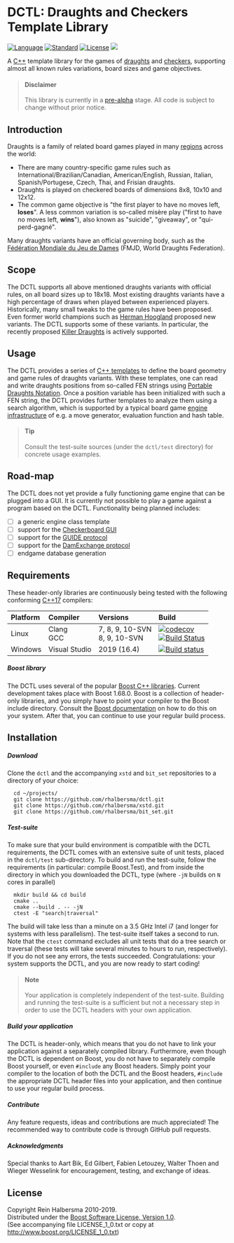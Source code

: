 DCTL: Draughts and Checkers Template Library
============================================

[![Language](https://img.shields.io/badge/language-C++-blue.svg)](https://isocpp.org/) 
[![Standard](https://img.shields.io/badge/c%2B%2B-17-blue.svg)](https://en.wikipedia.org/wiki/C%2B%2B#Standardization) 
[![License](https://img.shields.io/badge/license-Boost-blue.svg)](https://opensource.org/licenses/BSL-1.0)
[![](https://tokei.rs/b1/github/rhalbersma/dctl)](https://github.com/rhalbersma/dctl)

A [C++](http://isocpp.org) template library for the games of [draughts](http://en.wikipedia.org/wiki/Draughts) and [checkers](http://en.wikipedia.org/wiki/Checkers_(disambiguation)), supporting almost all known rules variations, board sizes and game objectives.

> #### Disclaimer
> This library is currently in a [pre-alpha](https://en.wikipedia.org/wiki/Software_release_life_cycle#Pre-alpha) stage. All code is subject to change without prior notice.

Introduction
------------

Draughts is a family of related board games played in many [regions](http://alemanni.pagesperso-orange.fr/geography.html) across the world:

* There are many country-specific game rules such as International/Brazilian/Canadian, American/English, Russian, Italian, Spanish/Portugese, Czech, Thai, and Frisian draughts. 
* Draughts is played on checkered boards of dimensions 8x8, 10x10 and 12x12. 
* The common game objective is "the first player to have no moves left, **loses**". A less common variation is so-called misère play ("first to have no moves left, **wins**"), also known as "suicide", "giveaway", or "qui-perd-gagné". 

Many draughts variants have an official governing body, such as the [Fédération Mondiale du Jeu de Dames](htpp://fmjd.org) (FMJD, World Draughts Federation).

Scope
-----

The DCTL supports all above mentioned draughts variants with official rules, on all board sizes up to 18x18. Most existing draughts variants have a high percentage of draws when played between experienced players. Historically, many small tweaks to the game rules have been proposed. Even former world champions such as [Herman Hoogland](http://en.wikipedia.org/wiki/Herman_Hoogland) proposed new variants. The DCTL supports some of these variants. In particular, the recently proposed [Killer Draughts](http://www.killerdraughts.org/) is actively supported.

Usage
-----

The DCTL provides a series of [C++ templates](http://en.wikipedia.org/wiki/Template_(C%2B%2B)) to define the board geometry and game rules of draughts variants. With these templates, one can read and write draughts positions from so-called FEN strings using [Portable Draughts Notation](http://www.10x10.dse.nl/pdn/introduction.html). Once a position variable has been initialized with such a FEN string, the DCTL provides further templates to analyze them using a search algorithm, which is supported by a typical board game [engine infrastructure](http://chessprogramming.wikispaces.com/) of e.g. a move generator, evaluation function and hash table.

> #### Tip
> Consult the test-suite sources (under the `dctl/test` directory) for concrete usage examples.

Road-map
-------

The DCTL does not yet provide a fully functioning game engine that can be plugged into a GUI. It is currently not possible to play a game against a program based on the DCTL. Functionality being planned includes:

- [ ] a generic engine class template
- [ ] support for the [Checkerboard GUI](http://www.fierz.ch/cbdeveloper.php)
- [ ] support for the [GUIDE protocol](http://laatste.info/bb3/download/file.php?id=864)
- [ ] support for the [DamExchange protocol](http://www.mesander.nl/damexchange/edxpmain.htm)
- [ ] endgame database generation

Requirements
------------

These header-only libraries are continuously being tested with the following conforming [C++17](http://www.open-std.org/jtc1/sc22/wg21/docs/papers/2017/n4659.pdf) compilers:

| Platform | Compiler | Versions | Build |
| :------- | :------- | :------- | :---- |
| Linux    | Clang <br> GCC | 7, 8, 9, 10-SVN<br> 8, 9, 10-SVN | [![codecov](https://codecov.io/gh/rhalbersma/dctl/branch/master/graph/badge.svg)](https://codecov.io/gh/rhalbersma/xstd) <br> [![Build Status](https://travis-ci.org/rhalbersma/dctl.svg)](https://travis-ci.org/rhalbersma/dctl) |
| Windows  | Visual Studio  | 2019 (16.4)                      | [![Build status](https://ci.appveyor.com/api/projects/status/3pf9sx7giutm2wtx?svg=true)](https://ci.appveyor.com/project/rhalbersma/dctl) |

##### Boost library

The DCTL uses several of the popular [Boost C++ libraries](http://www.boost.org). Current development takes place with Boost 1.68.0. Boost is a collection of header-only libraries, and you simply have to point your compiler to the Boost include directory. Consult the [Boost documentation](http://www.boost.org/doc/libs/1_66_0/more/getting_started/index.html) on how to do this on your system. After that, you can continue to use your regular build process.

Installation
------------

##### Download

Clone the `dctl` and the accompanying `xstd` and `bit_set` repositories to a directory of your choice:

      cd ~/projects/ 
      git clone https://github.com/rhalbersma/dctl.git
      git clone https://github.com/rhalbersma/xstd.git
      git clone https://github.com/rhalbersma/bit_set.git

##### Test-suite

To make sure that your build environment is compatible with the DCTL requirements, the DCTL comes with an extensive suite of unit tests, placed in the `dctl/test` sub-directory. To build and run the test-suite, follow the requirements (in particular: compile Boost.Test), and from inside the directory in which you downloaded the DCTL, type (where `-jN` builds on `N` cores in parallel)

      mkdir build && cd build
      cmake ..
      cmake --build . -- -jN
      ctest -E "search|traversal"

The build will take less than a minute on a 3.5 GHz Intel i7 (and longer for systems with less parallelism). The test-suite itself takes a second to run. Note that the `ctest` command excludes all unit tests that do a tree search or traversal (these tests will take several minutes to hours to run, respectively). If you do not see any errors, the tests succeeded. Congratulations: your system supports the DCTL, and you are now ready to start coding!

> #### Note 
> Your application is completely independent of the test-suite. Building and running the test-suite is a sufficient but not a necessary step in order to use the DCTL headers with your own application. 

##### Build your application

The DCTL is header-only, which means that you do not have to link your application against a separately compiled library. Furthermore, even though the DCTL is dependent on Boost, you do not have to separately compile Boost yourself, or even `#include` any Boost headers. Simply point your compiler to the location of both the DCTL and the Boost headers, `#include` the appropriate DCTL header files into your application, and then continue to use your regular build process. 

##### Contribute

Any feature requests, ideas and contributions are much appreciated! The recommended way to contribute code is through GitHub pull requests.

##### Acknowledgments

Special thanks to Aart Bik, Ed Gilbert, Fabien Letouzey, Walter Thoen and Wieger Wesselink for encouragement, testing, and exchange of ideas.

License
-------

Copyright Rein Halbersma 2010-2019.  
Distributed under the [Boost Software License, Version 1.0](http://www.boost.org/users/license.html).  
(See accompanying file LICENSE_1_0.txt or copy at http://www.boost.org/LICENSE_1_0.txt)
